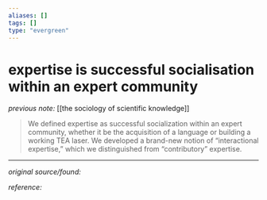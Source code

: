 ```yaml
---
aliases: []
tags: []
type: "evergreen"
---
```


# expertise is successful socialisation within an expert community

_previous note:_ [[the sociology of scientific knowledge]]

> We defined expertise as successful socialization within an expert community, whether it be the acquisition of a language or building a working TEA laser. We developed a brand-new notion of “interactional expertise,” which we distinguished from “contributory” expertise.



---

_original source/found:_ 

_reference:_ 



